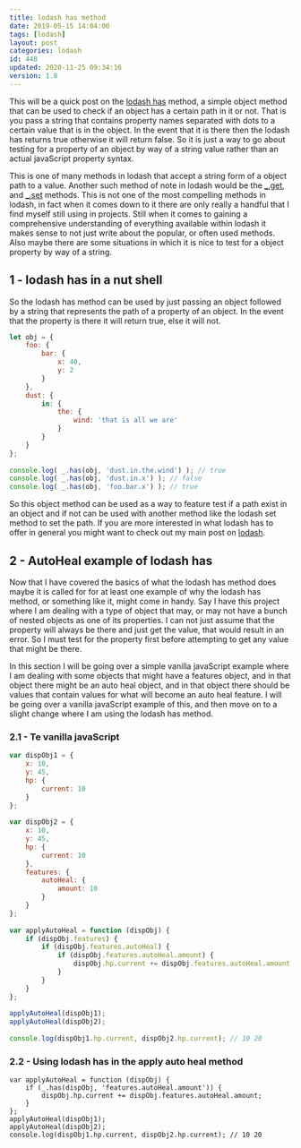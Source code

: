 ```yaml
---
title: lodash has method
date: 2019-05-15 14:04:00
tags: [lodash]
layout: post
categories: lodash
id: 448
updated: 2020-11-25 09:34:16
version: 1.8
---
```


This will be a quick post on the [lodash has](https://lodash.com/docs/4.17.11#has) method, a simple object method that can be used to check if an object has a certain path in it or not. That is you pass a string that contains property names separated with dots to a certain value that is in the object. In the event that it is there then the lodash has returns true otherwise it will return false. So it is just a way to go about testing for a property of an object by way of a string value rather than an actual javaScript property syntax.

This is one of many methods in lodash that accept a string form of a object path to a value. Another such method of note in lodash would be the [\_.get](/2018/09/24/lodash_get/), and [\_.set](/2018/12/04/lodash_set/) methods. This is not one of the most compelling methods in lodash, in fact when it comes down to it there are only really a handful that I find myself still  using in projects. Still when it comes to gaining a comprehensive understanding of everything available within lodash it makes sense to not just write about the popular, or often used methods. Also maybe there are some situations in which it is nice to test for a object property by way of a string.

<!-- more -->

## 1 - lodash has in a nut shell

So the lodash has method can be used by just passing an object followed by a string that represents the path of a property of an object. In the event that the property is there it will return true, else it will not.

```js
let obj = {
    foo: {
        bar: {
            x: 40,
            y: 2
        }
    },
    dust: {
        in: {
            the: {
                wind: 'that is all we are'
            }
        }
    }
};
 
console.log( _.has(obj, 'dust.in.the.wind') ); // true
console.log( _.has(obj, 'dust.in.x') ); // false
console.log( _.has(obj, 'foo.bar.x') ); // true
```

So this object method can be used as a way to feature test if a path exist in an object and if not can be used with another method like the lodash set method to set the path. If you are more interested in what lodash has to offer in general you might want to check out my main post on [lodash](/2019/02/15/lodash/).

## 2 - AutoHeal example of lodash has

Now that I have covered the basics of what the lodash has method does maybe it is called for for at least one example of why the lodash has method, or something like it, might come in handy. Say I have this project where I am dealing with a type of object that may, or may not have a bunch of nested objects as one of its properties. I can not just assume that the property will always be there and just get the value, that would result in an error. So I must test for the property first before attempting to get any value that might be there.

In this section I will be going over a simple vanilla javaScript example where I am dealing with some objects that might have a features object, and in that object there might be an auto heal object, and in that object there should be values that contain values for what will become an auto heal feature. I will be going over a vanilla javaScript example of this, and then move on to a slight change where I am using the lodash has method.

### 2.1 - Te vanilla javaScript

```js
var dispObj1 = {
    x: 10,
    y: 45,
    hp: {
        current: 10
    }
};
 
var dispObj2 = {
    x: 10,
    y: 45,
    hp: {
        current: 10
    },
    features: {
        autoHeal: {
            amount: 10
        }
    }
};
 
var applyAutoHeal = function (dispObj) {
    if (dispObj.features) {
        if (dispObj.features.autoHeal) {
            if (dispObj.features.autoHeal.amount) {
                dispObj.hp.current += dispObj.features.autoHeal.amount;
            }
        }
    }
};
 
applyAutoHeal(dispObj1);
applyAutoHeal(dispObj2);
 
console.log(dispObj1.hp.current, dispObj2.hp.current); // 10 20
```

### 2.2 - Using lodash has in the apply auto heal method

```
var applyAutoHeal = function (dispObj) {
    if (_.has(dispObj, 'features.autoHeal.amount')) {
        dispObj.hp.current += dispObj.features.autoHeal.amount;
    }
};
applyAutoHeal(dispObj1);
applyAutoHeal(dispObj2);
console.log(dispObj1.hp.current, dispObj2.hp.current); // 10 20
```